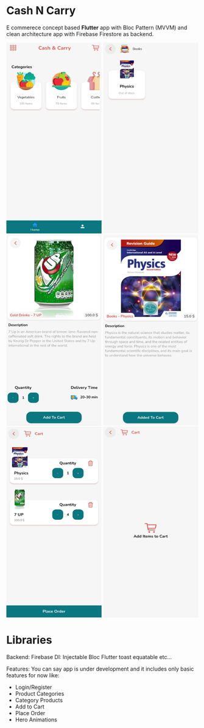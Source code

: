 # Cash N Carry

E commerece concept based <b>Flutter</b> app with Bloc Pattern (MVVM) and clean architecture app with Firebase Firestore as backend.

<img src="/raw/s_01.jpg" width="250" height="500"> <img src="/raw/s_02.jpg" width="250" height="500">
<img src="/raw/s_03.jpg" width="250" height="500"> <img src="/raw/s_04.jpg" width="250" height="500">
<img src="/raw/s_05.jpg" width="250" height="500"> <img src="/raw/s_06.jpg" width="250" height="500">


# Libraries
Backend: Firebase
DI: Injectable
Bloc
Flutter toast
equatable
etc...

Features:
You can say app is under development and it includes only basic features for now like:
- Login/Register
- Product Categories
- Category Products
- Add to Cart
- Place Order
- Hero Animations
